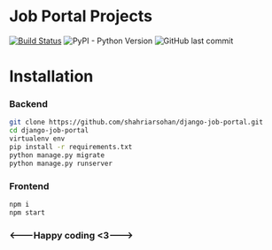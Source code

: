 # Job Portal Projects

[![Build Status](https://travis-ci.com/shahriarsohan/resale-project.svg?branch=master)](https://travis-ci.com/shahriarsohan/django-job-portal)
![PyPI - Python Version](https://img.shields.io/pypi/pyversions/Django)
![GitHub last commit](https://img.shields.io/github/last-commit/shahriarsohan/resale-project)

# Installation

### Backend

```sh
git clone https://github.com/shahriarsohan/django-job-portal.git
cd django-job-portal
virtualenv env
pip install -r requirements.txt
python manage.py migrate
python manage.py runserver
```

### Frontend

```sh
npm i
npm start
```

### <---Happy coding <3--->
